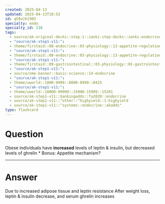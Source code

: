 ```yaml
---
created: 2025-04-13
updated: 2025-04-13T10:53
id: qS9a]6{903
specialty: endo
specialty_id: 210
tags:
  - source/ak-original-decks::step-1::zanki-step-decks::zanki-endocrine::endocrine-pathology
  - "source/ak-step1-v11:": 
  - theme/firstaid::08-endocrine::03-physiology::13-appetite-regulation
  - "source/ak-step1-v11:": 
  - theme/firstaid::08-endocrine::03-physiology::13-appetite-regulation::leptin
  - "source/ak-step1-v11:": 
  - theme/firstaid::09-gastrointestinal::03-physiology::01-gastrointestinal-regulatory-substances::leptin
  - "source/ak-step1-v11:": 
  - source/ome-banner::basic-science::14-endocrine
  - "source/ak-step1-v11:": 
  - theme/uworld::1000-9999::8000-8999::8425
  - "source/ak-step1-v11:": 
  - theme/uworld::10000-99999::15000-15999::15201
  - source/ak-step1-v11::$ankingadds::fa2020::endocrine
  - source/ak-step1-v11::^other::^highyield::1-highyield
  - source/ak-step1-v11::^systems::endocrine::akadds"
type: flashcard
---
```


# Question
Obese individuals have **increased** levels of leptin & insulin, but decreased levels of ghrelin   * Bonus: Appetite mechanism?

---

# Answer
Due to increased adipose tissue and leptin resistance   After weight loss, leptin & insulin decrease, and serum ghrelin increases